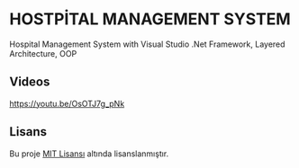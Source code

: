 # HOSTPİTAL MANAGEMENT SYSTEM
Hospital Management System with Visual Studio .Net Framework, Layered Architecture, OOP

## Videos
https://youtu.be/OsOTJ7g_pNk

## Lisans
Bu proje [MIT Lisansı](LICENSE) altında lisanslanmıştır.
